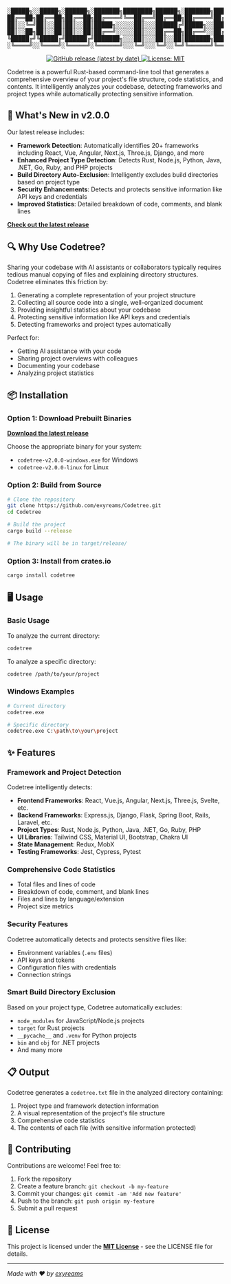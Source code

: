 <div align="center">
  
<pre>
░█████╗░░█████╗░██████╗░███████╗████████╗██████╗░███████╗███████╗
██╔══██╗██╔══██╗██╔══██╗██╔════╝╚══██╔══╝██╔══██╗██╔════╝██╔════╝
██║░░╚═╝██║░░██║██║░░██║█████╗░░░░░██║░░░██████╔╝█████╗░░█████╗░░
██║░░██╗██║░░██║██║░░██║██╔══╝░░░░░██║░░░██╔══██╗██╔══╝░░██╔══╝░░
╚█████╔╝╚█████╔╝██████╔╝███████╗░░░██║░░░██║░░██║███████╗███████╗
░╚════╝░░╚════╝░╚═════╝░╚══════╝░░░╚═╝░░░╚═╝░░╚═╝╚══════╝╚══════╝
</pre>

</div>
<p align="center">
  <a href="https://github.com/exyreams/Codetree/releases/latest">
    <img src="https://img.shields.io/github/v/release/exyreams/Codetree" alt="GitHub release (latest by date)">
  </a>
  <a href="https://opensource.org/licenses/MIT">
    <img src="https://img.shields.io/badge/License-MIT-yellow.svg" alt="License: MIT">
  </a>
</p>

Codetree is a powerful Rust-based command-line tool that generates a comprehensive overview of your project's file structure, code statistics, and contents. It intelligently analyzes your codebase, detecting frameworks and project types while automatically protecting sensitive information.
## 🚀 What's New in v2.0.0

Our latest release includes:

- **Framework Detection**: Automatically identifies 20+ frameworks including React, Vue, Angular, Next.js, Three.js, Django, and more
- **Enhanced Project Type Detection**: Detects Rust, Node.js, Python, Java, .NET, Go, Ruby, and PHP projects
- **Build Directory Auto-Exclusion**: Intelligently excludes build directories based on project type
- **Security Enhancements**: Detects and protects sensitive information like API keys and credentials
- **Improved Statistics**: Detailed breakdown of code, comments, and blank lines

**[Check out the latest release](https://github.com/exyreams/Codetree/releases/latest)**

## 🔍 Why Use Codetree?

Sharing your codebase with AI assistants or collaborators typically requires tedious manual copying of files and explaining directory structures. Codetree eliminates this friction by:

1. Generating a complete representation of your project structure
2. Collecting all source code into a single, well-organized document
3. Providing insightful statistics about your codebase
4. Protecting sensitive information like API keys and credentials
5. Detecting frameworks and project types automatically

Perfect for:
- Getting AI assistance with your code
- Sharing project overviews with colleagues
- Documenting your codebase
- Analyzing project statistics

## 📦 Installation

### Option 1: Download Prebuilt Binaries

**[Download the latest release](https://github.com/exyreams/Codetree/releases/latest)**

Choose the appropriate binary for your system:
- `codetree-v2.0.0-windows.exe` for Windows
- `codetree-v2.0.0-linux` for Linux

### Option 2: Build from Source

```bash
# Clone the repository
git clone https://github.com/exyreams/Codetree.git
cd Codetree

# Build the project
cargo build --release

# The binary will be in target/release/
```

### Option 3: Install from crates.io

```bash
cargo install codetree
```

## 🖥️ Usage

### Basic Usage

To analyze the current directory:

```bash
codetree
```

To analyze a specific directory:

```bash
codetree /path/to/your/project
```

### Windows Examples

```bash
# Current directory
codetree.exe

# Specific directory
codetree.exe C:\path\to\your\project
```

## ✨ Features

### Framework and Project Detection

Codetree intelligently detects:

- **Frontend Frameworks**: React, Vue.js, Angular, Next.js, Three.js, Svelte, etc.
- **Backend Frameworks**: Express.js, Django, Flask, Spring Boot, Rails, Laravel, etc.
- **Project Types**: Rust, Node.js, Python, Java, .NET, Go, Ruby, PHP
- **UI Libraries**: Tailwind CSS, Material UI, Bootstrap, Chakra UI
- **State Management**: Redux, MobX
- **Testing Frameworks**: Jest, Cypress, Pytest

### Comprehensive Code Statistics

- Total files and lines of code
- Breakdown of code, comment, and blank lines
- Files and lines by language/extension
- Project size metrics

### Security Features

Codetree automatically detects and protects sensitive files like:
- Environment variables (`.env` files)
- API keys and tokens
- Configuration files with credentials
- Connection strings

### Smart Build Directory Exclusion

Based on your project type, Codetree automatically excludes:
- `node_modules` for JavaScript/Node.js projects
- `target` for Rust projects
- `__pycache__` and `.venv` for Python projects
- `bin` and `obj` for .NET projects
- And many more

## 📋 Output

Codetree generates a `codetree.txt` file in the analyzed directory containing:

1. Project type and framework detection information
2. A visual representation of the project's file structure
3. Comprehensive code statistics
4. The contents of each file (with sensitive information protected)

## 🤝 Contributing

Contributions are welcome! Feel free to:

1. Fork the repository
2. Create a feature branch: `git checkout -b my-feature`
3. Commit your changes: `git commit -am 'Add new feature'`
4. Push to the branch: `git push origin my-feature`
5. Submit a pull request

## 📜 License

This project is licensed under the **[MIT License](https://github.com/exyreams/Codetree?tab=MIT-1-ov-file)** - see the LICENSE file for details.

---

*Made with ❤️ by [exyreams](https://github.com/exyreams)*